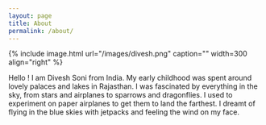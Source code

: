 ```yaml
---
layout: page
title: About
permalink: /about/
---
```


{% include image.html url="/images/divesh.png" caption="" width=300 align="right" %}

Hello ! I am Divesh Soni from India. My early childhood was spent around lovely palaces and lakes in Rajasthan. I was fascinated by everything in the sky, from stars and airplanes to sparrows and dragonflies. I used to experiment on paper airplanes to get them to land the farthest. I dreamt of flying in the blue skies with jetpacks and feeling the wind on my face. 


